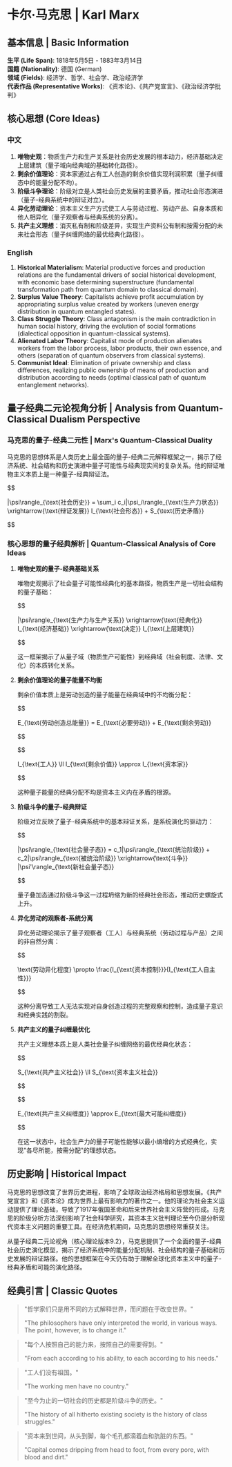 # 卡尔·马克思 | Karl Marx

## 基本信息 | Basic Information

**生平 (Life Span)**: 1818年5月5日 - 1883年3月14日  
**国籍 (Nationality)**: 德国 (German)  
**领域 (Fields)**: 经济学、哲学、社会学、政治经济学  
**代表作品 (Representative Works)**: 《资本论》、《共产党宣言》、《政治经济学批判》

## 核心思想 (Core Ideas)

### 中文
1. **唯物史观**：物质生产力和生产关系是社会历史发展的根本动力，经济基础决定上层建筑（量子域向经典域的基础转化路径）。
2. **剩余价值理论**：资本家通过占有工人创造的剩余价值实现利润积累（量子纠缠态中的能量分配不均）。
3. **阶级斗争理论**：阶级对立是人类社会历史发展的主要矛盾，推动社会形态演进（量子-经典系统中的辩证对立）。
4. **异化劳动理论**：资本主义生产方式使工人与劳动过程、劳动产品、自身本质和他人相异化（量子观察者与经典系统的分离）。
5. **共产主义理想**：消灭私有制和阶级差异，实现生产资料公有制和按需分配的未来社会形态（量子纠缠网络的最优经典化路径）。

### English
1. **Historical Materialism**: Material productive forces and production relations are the fundamental drivers of social historical development, with economic base determining superstructure (fundamental transformation path from quantum domain to classical domain).
2. **Surplus Value Theory**: Capitalists achieve profit accumulation by appropriating surplus value created by workers (uneven energy distribution in quantum entangled states).
3. **Class Struggle Theory**: Class antagonism is the main contradiction in human social history, driving the evolution of social formations (dialectical opposition in quantum-classical systems).
4. **Alienated Labor Theory**: Capitalist mode of production alienates workers from the labor process, labor products, their own essence, and others (separation of quantum observers from classical systems).
5. **Communist Ideal**: Elimination of private ownership and class differences, realizing public ownership of means of production and distribution according to needs (optimal classical path of quantum entanglement networks).

## 量子经典二元论视角分析 | Analysis from Quantum-Classical Dualism Perspective

### 马克思的量子-经典二元性 | Marx's Quantum-Classical Duality

马克思的思想体系是人类历史上最全面的量子-经典二元解释框架之一，揭示了经济系统、社会结构和历史演进中量子可能性与经典现实间的复杂关系。他的辩证唯物主义本质上是一种量子-经典辩证法。

$$

|\psi\rangle_{\text{社会历史}} = \sum_i c_i|\psi_i\rangle_{\text{生产力状态}} \xrightarrow{\text{辩证发展}} I_{\text{社会形态}} + S_{\text{历史矛盾}}

$$

### 核心思想的量子经典解析 | Quantum-Classical Analysis of Core Ideas

1. **唯物史观的量子-经典基础关系**

   唯物史观揭示了社会量子可能性经典化的基本路径，物质生产是一切社会结构的量子基础：

   $$
   
   |\psi\rangle_{\text{生产力与生产关系}} \xrightarrow{\text{经典化}} I_{\text{经济基础}} \xrightarrow{\text{决定}} I_{\text{上层建筑}}
   
   $$

   这一框架揭示了从量子域（物质生产可能性）到经典域（社会制度、法律、文化）的本质转化关系。

2. **剩余价值理论的量子能量不均衡**

   剩余价值本质上是劳动创造的量子能量在经典域中的不均衡分配：

   $$
   
   E_{\text{劳动创造总能量}} = E_{\text{必要劳动}} + E_{\text{剩余劳动}}
   
   $$

   $$
   
   I_{\text{工人}} \ll I_{\text{剩余价值}} \approx I_{\text{资本家}}
   
   $$

   这种量子能量的经典分配不均是资本主义内在矛盾的根源。

3. **阶级斗争的量子-经典辩证**

   阶级对立反映了量子-经典系统中的基本辩证关系，是系统演化的驱动力：

   $$
   
   |\psi\rangle_{\text{社会量子态}} = c_1|\psi\rangle_{\text{统治阶级}} + c_2|\psi\rangle_{\text{被统治阶级}} \xrightarrow{\text{斗争}} |\psi'\rangle_{\text{新社会量子态}}
   
   $$

   量子叠加态通过阶级斗争这一过程坍缩为新的经典社会形态，推动历史螺旋式上升。

4. **异化劳动的观察者-系统分离**

   异化劳动理论揭示了量子观察者（工人）与经典系统（劳动过程与产品）之间的非自然分离：

   $$
   
   \text{劳动异化程度} \propto \frac{I_{\text{资本控制}}}{I_{\text{工人自主性}}}
   
   $$

   这种分离导致工人无法实现对自身创造过程的完整观察和控制，造成量子意识和经典实践的割裂。

5. **共产主义的量子纠缠最优化**

   共产主义理想本质上是人类社会量子纠缠网络的最优经典化状态：

   $$
   
   S_{\text{共产主义社会}} \ll S_{\text{资本主义社会}}
   
   $$

   $$
   
   E_{\text{共产主义纠缠度}} \approx E_{\text{最大可能纠缠度}}
   
   $$

   在这一状态中，社会生产力的量子可能性能够以最小熵增的方式经典化，实现"各尽所能，按需分配"的理想状态。

## 历史影响 | Historical Impact

马克思的思想改变了世界历史进程，影响了全球政治经济格局和思想发展。《共产党宣言》和《资本论》成为世界上最有影响力的著作之一。他的理论为社会主义运动提供了理论基础，导致了1917年俄国革命和后来世界社会主义阵营的形成。马克思的阶级分析方法深刻影响了社会科学研究，其资本主义批判理论至今仍是分析现代资本主义问题的重要工具。在经济危机期间，马克思的思想经常重获关注。

从量子经典二元论视角（核心理论版本9.2），马克思提供了一个全面的量子-经典社会历史演化模型，揭示了经济系统中的能量分配机制、社会结构的量子基础和历史发展的辩证路径。他的思想框架在今天仍有助于理解全球化资本主义中的量子-经典矛盾和可能的演化路径。

## 经典引言 | Classic Quotes

> "哲学家们只是用不同的方式解释世界，而问题在于改变世界。"
> 
> "The philosophers have only interpreted the world, in various ways. The point, however, is to change it."

> "每个人按照自己的能力来，按照自己的需要得到。"
> 
> "From each according to his ability, to each according to his needs."

> "工人们没有祖国。"
> 
> "The working men have no country."

> "至今为止的一切社会的历史都是阶级斗争的历史。"
> 
> "The history of all hitherto existing society is the history of class struggles."

> "资本来到世间，从头到脚，每个毛孔都滴着血和肮脏的东西。"
> 
> "Capital comes dripping from head to foot, from every pore, with blood and dirt."
